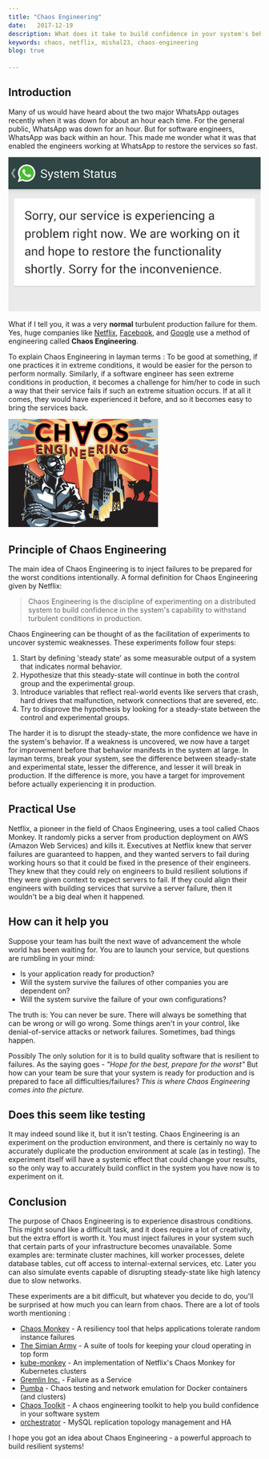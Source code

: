 ```yaml
---
title: "Chaos Engineering"
date:   2017-12-19 
description: What does it take to build confidence in your system's behavior while in production? How do companies like Netflix, Google, and Twilio find unknown weaknesses in their production systems?
keywords: chaos, netflix, mishal23, chaos-engineering
blog: true

---
```


## Introduction

Many of us would have heard about the two major WhatsApp outages recently when it was down for about an hour each time. For the general public, WhatsApp was down for an hour. But for software engineers, WhatsApp was back within an hour. This made me wonder what it was that enabled the engineers working at WhatsApp to restore the services so fast.

![WhatsApp Outage](./images/whatsapp-outage.png)

What if I tell you, it was a very **normal** turbulent production failure for them. Yes, huge companies like [Netflix](https://www.netflix.com/in/), [Facebook](https://www.facebook.com/), and [Google](https://www.google.co.in/) use a method of engineering called **Chaos Engineering**.

To explain Chaos Engineering in layman terms :
To be good at something, if one practices it in extreme conditions, it would be easier for the person to perform normally. Similarly, if a software engineer has seen extreme conditions in production, it becomes a challenge for him/her to code in such a way that their service fails if such an extreme situation occurs. If at all it comes, they would have experienced it before, and so it becomes easy to bring the services back.

![Chaos Engineering](./images/chaos-engineering.png)

## Principle of Chaos Engineering

The main idea of Chaos Engineering is to inject failures to be prepared for the worst conditions intentionally.
A formal definition for Chaos Engineering given by Netflix:
> Chaos Engineering is the discipline of experimenting on a distributed system to build confidence in the system's capability to withstand turbulent conditions in production.

Chaos Engineering can be thought of as the facilitation of experiments to uncover systemic weaknesses. These experiments follow four steps:

1. Start by defining 'steady state' as some measurable output of a system that indicates normal behavior.
2. Hypothesize that this steady-state will continue in both the control group and the experimental group.
3. Introduce variables that reflect real-world events like servers that crash, hard drives that malfunction, network connections that are severed, etc.
4. Try to disprove the hypothesis by looking for a steady-state between the control and experimental groups.

The harder it is to disrupt the steady-state, the more confidence we have in the system's behavior. If a weakness is uncovered, we now have a target for improvement before that behavior manifests in the system at large.
In layman terms, break your system, see the difference between steady-state and experimental state, lesser the difference, and lesser it will break in production. If the difference is more, you have a target for improvement before actually experiencing it in production.
	
## Practical Use

Netflix, a pioneer in the field of Chaos Engineering, uses a tool called Chaos Monkey. It randomly picks a server from production deployment on AWS (Amazon Web Services) and kills it. Executives at Netflix knew that server failures are guaranteed to happen, and they wanted servers to fail during working hours so that it could be fixed in the presence of their engineers. They knew that they could rely on engineers to build resilient solutions if they were given context to expect servers to fail. If they could align their engineers with building services that survive a server failure, then it wouldn't be a big deal when it happened.

## How can it help you

Suppose your team has built the next wave of advancement the whole world has been waiting for. You are to launch your service, but questions are rumbling in your mind:

* Is your application ready for production?
* Will the system survive the failures of other companies you are dependent on?
* Will the system survive the failure of your own configurations?

The truth is: You can never be sure. There will always be something that can be wrong or will go wrong. Some things aren't in your control, like denial-of-service attacks or network failures. Sometimes, bad things happen.

Possibly The only solution for it is to build quality software that is resilient to failures. As the saying goes - *"Hope for the best, prepare for the worst"*
But how can your team be sure that your system is ready for production and is prepared to face all difficulties/failures? *This is where Chaos Engineering comes into the picture.*

## Does this seem like testing

It may indeed sound like it, but it isn't testing. Chaos Engineering is an experiment on the production environment, and there is certainly no way to accurately duplicate the production environment at scale (as in testing). The experiment itself will have a systemic effect that could change your results, so the only way to accurately build conflict in the system you have now is to experiment on it.

## Conclusion

The purpose of Chaos Engineering is to experience disastrous conditions. This might sound like a difficult task, and it does require a lot of creativity, but the extra effort is worth it. You must inject failures in your system such that certain parts of your infrastructure becomes unavailable. Some examples are: terminate cluster machines, kill worker processes, delete database tables, cut off access to internal-external services, etc. Later you can also simulate events capable of disrupting steady-state like high latency due to slow networks.

These experiments are a bit difficult, but whatever you decide to do, you'll be surprised at how much you can learn from chaos.
There are a lot of tools worth mentioning :

* [Chaos Monkey](https://github.com/Netflix/chaosmonkey) - A resiliency tool that helps applications tolerate random instance failures
* [The Simian Army](https://github.com/Netflix/SimianArmy) - A suite of tools for keeping your cloud operating in top form
* [kube-monkey](https://github.com/asobti/kube-monkey) - An implementation of Netflix's Chaos Monkey for Kubernetes clusters
* [Gremlin Inc.](https://www.gremlin.com/) - Failure as a Service
* [Pumba](https://github.com/alexei-led/pumba) - Chaos testing and network emulation for Docker containers (and clusters)
* [Chaos Toolkit](https://github.com/chaostoolkit/chaostoolkit) - A chaos engineering toolkit to help you build confidence in your software system
* [orchestrator](https://github.com/github/orchestrator) - MySQL replication topology management and HA

I hope you got an idea about Chaos Engineering - a powerful approach to build resilient systems!